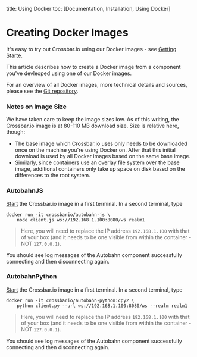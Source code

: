 title: Using Docker
toc: [Documentation, Installation, Using Docker]

# Creating Docker Images

It's easy to try out Crossbar.io using our Docker images - see [Getting Starte](/docs/Getting-Started).

This article describes how to create a Docker image from a component you've devleoped using one of our Docker images.

For an overview of all Docker images, more technical details and sources, please see the [Git repository](https://github.com/crossbario/crossbar-docker).


### Notes on Image Size

We have taken care to keep the image sizes low. As of this writing, the Crossbar.io image is at 80-110 MB download size. Size is relative here, though:

* The base image which Crossbar.io uses only needs to be downloaded once on the machine you're using Docker on. After that this initial download is used by all Docker images based on the same base image.
* Similarly, since containers use an overlay file system over the base image, additional containers only take up space on disk based on the differences to the root system.



### AutobahnJS

[Start](#using-the-crossbar.io-docker-image) the Crossbar.io image in a first terminal. In a second terminal, type

    docker run -it crossbario/autobahn-js \
        node client.js ws://192.168.1.100:8080/ws realm1

> Here, you will need to replace the IP address `192.168.1.100` with that of your box (and it needs to be one visible from within the container - NOT `127.0.0.1`).

You should see log messages of the Autobahn component successfully connecting and then disconnecting again.


### AutobahnPython

[Start](#using-the-crossbar.io-docker-image) the Crossbar.io image in a first terminal. In a second terminal, type

    docker run -it crossbario/autobahn-python:cpy2 \
        python client.py --url ws://192.168.1.100:8080/ws --realm realm1

> Here, you will need to replace the IP address `192.168.1.100` with that of your box (and it needs to be one visible from within the container - NOT `127.0.0.1`).

You should see log messages of the Autobahn component successfully connecting and then disconnecting again.
